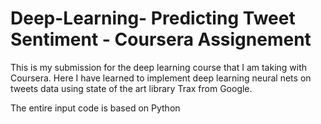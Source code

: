 # Deep-Learning- Predicting Tweet Sentiment - Coursera Assignement

This is my submission for the deep learning course that I am taking with Coursera. Here I have learned to implement deep learning neural nets on tweets data using state of the art library Trax from Google.

The entire input code is based on Python
